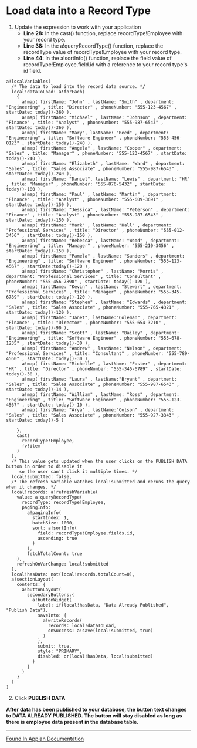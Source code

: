# Load data into a Record Type
1. Update the expression to work with your application
    - **Line 28:** In the cast() function, replace recordType!Employee with your record type.
    - **Line 38:** In the a!queryRecordType() function, replace the recordType value of recordType!Employee with your record type.
    - **Line 44:** In the a!sortInfo() function, replace the field value of recordType!Employee.field.id with a reference to your record type's id field.


```
a!localVariables(
  /* The data to load into the record data source. */
  local!dataToLoad: a!forEach(
    {
      a!map( firstName: "John" , lastName: "Smith" , department: "Engineering" , title: "Director" , phoneNumber: "555-123-4567" , startDate: today()-360 ),
      a!map( firstName: "Michael" , lastName: "Johnson" , department: "Finance" , title: "Analyst" , phoneNumber: "555-987-6543" , startDate: today()-360 ),
      a!map( firstName: "Mary", lastName: "Reed" , department: "Engineering" , title: "Software Engineer" , phoneNumber: "555-456-0123" , startDate: today()-240 ),
      a!map( firstName: "Angela" , lastName: "Cooper" , department: "Sales" , title: "Manager" , phoneNumber: "555-123-4567" , startDate: today()-240 ),
      a!map( firstName: "Elizabeth" , lastName: "Ward" , department: "Sales" , title: "Sales Associate" , phoneNumber: "555-987-6543" , startDate: today()-240 ),
      a!map( firstName: "Daniel", lastName: "Lewis" , department: "HR" , title: "Manager" , phoneNumber: "555-876-5432" , startDate: today()-180 ),
      a!map( firstName: "Paul" , lastName: "Martin" , department: "Finance" , title: "Analyst" , phoneNumber: "555-609-3691" , startDate: today()-150 ),
      a!map( firstName: "Jessica" , lastName: "Peterson" , department: "Finance" , title: "Analyst" , phoneNumber: "555-987-6543" , startDate: today()-150 ),
      a!map( firstName: "Mark" , lastName: "Hall" , department: "Professional Services" , title: "Director" , phoneNumber: "555-012-3456" , startDate: today()-150 ),
      a!map( firstName: "Rebecca" , lastName: "Wood" , department: "Engineering" , title: "Manager" , phoneNumber: "555-210-3456" , startDate: today()-150 ),
      a!map( firstName: "Pamela" , lastName: "Sanders" , department: "Engineering" , title: "Software Engineer" , phoneNumber: "555-123-4567" , startDate:today()-120 ),
      a!map( firstName: "Christopher" , lastName: "Morris" , department: "Professional Services" , title: "Consultant" , phoneNumber: "555-456-7890" , startDate: today()-120 ),
      a!map( firstName: "Kevin" , lastName: "Stewart" , department: "Professional Services" , title: "Manager" , phoneNumber: "555-345-6789" , startDate: today()-120 ),
      a!map( firstName: "Stephen" , lastName: "Edwards" , department: "Sales" , title: "Sales Associate" , phoneNumber: "555-765-4321" , startDate: today()-120 ),
      a!map( firstName: "Janet", lastName:"Coleman" , department: "Finance" , title: "Director" , phoneNumber: "555-654-3210" , startDate: today()-90 ),
      a!map( firstName: "Scott" , lastName: "Bailey" , department: "Engineering" , title: "Software Engineer" , phoneNumber: "555-678-1235" , startDate: today()-30 ),
      a!map( firstName: "Andrew" , lastName: "Nelson" , department: "Professional Services" , title: "Consultant" , phoneNumber: "555-789-4560" , startDate: today()-30 ),
      a!map( firstName: "Michelle" , lastName: "Foster" , department: "HR" , title: "Director" , phoneNumber: "555-345-6789" , startDate: today()-30 ),
      a!map( firstName: "Laura" , lastName:"Bryant" , department: "Sales" , title: "Sales Associate" , phoneNumber: "555-987-6543" , startDate: today()-14 ),
      a!map( firstName: "William" , lastName: "Ross" , department: "Engineering" , title: "Software Engineer" , phoneNumber: "555-123-4567" , startDate: today()-10 ),
      a!map( firstName: "Arya" , lastName:"Colson" , department: "Sales" , title: "Sales Associate" , phoneNumber: "555-927-3343" , startDate: today()-5 )

    },
    cast(
      recordType!Employee,
      fv!item
    )
  ),
  /* This value gets updated when the user clicks on the PUBLISH DATA button in order to disable it
     so the user can't click it multiple times. */
  local!submitted: false,
  /* The refresh variable watches local!submitted and reruns the query when it changes. */
  local!records: a!refreshVariable(
    value: a!queryRecordType(
      recordType: recordType!Employee,
      pagingInfo: 
        a!pagingInfo(
          startIndex: 1,
          batchSize: 1000,
          sort: a!sortInfo(
            field: recordType!Employee.fields.id,
            ascending: true
          )
        ),
        fetchTotalCount: true
    ),
    refreshOnVarChange: local!submitted
  ),
  local!hasData: not(local!records.totalCount=0),
  a!sectionLayout(
    contents: {
      a!buttonLayout(
        secondaryButtons:{
          a!buttonWidget(
            label: if(local!hasData, "Data Already Published", "Publish Data"),
            saveInto: {
              a!writeRecords(
                records: local!dataToLoad,
                onSuccess: a!save(local!submitted, true)
              )
            },
            submit: true,
            style: "PRIMARY",
            disabled: or(local!hasData, local!submitted)
          )
        }
      )
    }
  )
)

```

2. Click **PUBLISH DATA**

**After data has been published to your database, the button text changes to DATA ALREADY PUBLISHED. The button will stay disabled as long as there is employee data present in the database table.**
_____________________________________________________________

[Found In Appian Documentation](https://docs.appian.com/suite/help/23.3/recipe-use-the-write-records-smart-service-function-on-an-interface.html#expression)